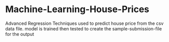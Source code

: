 # Machine-Learning-House-Prices
Advanced Regression Techniques used to predict house price from the csv data file.
model is trained then tested to create the sample-submission-file for the output
